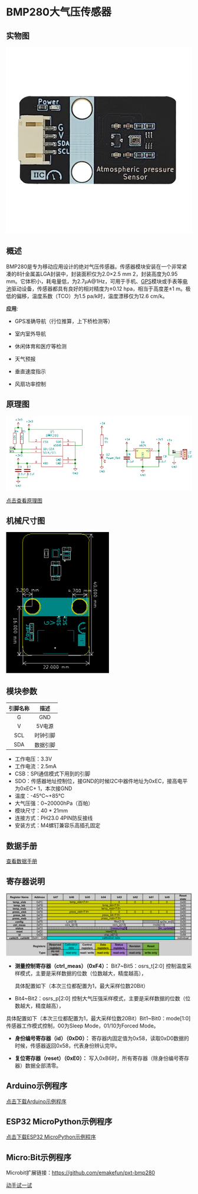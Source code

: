 # BMP280大气压传感器

## 实物图

![实物图](picture/atmospheric_pressure_sensor.png)

## 概述

BMP280是专为移动应用设计的绝对气压传感器。传感器模块安装在一个非常紧凑的8针金属盖LGA封装中，封装面积仅为2.0×2.5 mm 2，封装高度为0.95 mm。它体积小，耗电量低，为2.7μA@1Hz，可用于手机、[GPS](http://www.elecfans.com/book/story.php?id=404)模块或手表等[电池](http://www.elecfans.com/dianyuan/603907.html)驱动设备，传感器都具有良好的相对精度为±0.12 hpa，相当于高度差±1 m。极低的偏移，温度系数（TCO）为1.5 pa/k时，温度漂移仅为12.6 cm/k。

**应用**:

* GPS准确导航（行位推算，上下桥检测等）

* 室内室外导航

* 休闲体育和医疗等检测

* 天气预报

* 垂直速度指示

* 风扇功率控制

## 原理图

  ![原理图](picture/atmospheric_pressure_sensor_schematic.png)

  [点击查看原理图](zh-cn/ph2.0_sensors/smart_module/atmospheric_pressure_sensor/atmospheric_pressure_sensor_schematic.pdf ':ignore')

## 机械尺寸图

![机械尺寸图](picture/atmospheric_pressure_sensor_assembly.png)

## 模块参数

| 引脚名称 |   描述   |
| :------: | :------: |
|    G     |   GND    |
|    V     |  5V电源  |
|   SCL    | 时钟引脚 |
|   SDA    | 数据引脚 |

* 工作电压：3.3V
* 工作电流：2.5mA
* CSB：SPI通信模式下用到的引脚
* SDO：传感器地址控制位，接GND的时候I2C中器件地址为0xEC，接高电平为0xEC+ 1，本次接GND
* 温度：-45℃~+85℃
* 大气压强：0~20000hPa（百帕）
* 模块尺寸：40 * 21mm
* 连接方式：PH23.0 4PIN防反接线
* 安装方式：M4螺钉兼容乐高插孔固定

## 数据手册

[查看数据手册](zh-cn/ph2.0_sensors/smart_module/atmospheric_pressure_sensor/bmp280.pdf ':ignore')

## 寄存器说明

![相关寄存器说明](picture/atmospheric_pressure_sensor2.png)

* **测量控制寄存器（ctrl_meas）（0xF4）：**
  Bit7~Bit5：osrs_t[2:0] 控制温度采样模式，主要是采样数据的位数（位数越大，精度越高），
  
  具体配置如下（本次三位都配置为1，最大采样位数20Bit）

* Bit4~Bit2：osrs_p[2:0] 控制大气压强采样模式，主要是采样数据的位数（位数越大，精度越高），

具体配置如下（本次三位都配置为1，最大采样位数20Bit）Bit1~Bit0：mode[1:0] 传感器工作模式控制，00为Sleep Mode，01/10为Forced Mode。

* **身份编号寄存器（id）（0xD0）：**
  寄存器内固定值为0x58，读取0xD0数据的时候，传感器返回0x58，代表身份辨认完毕。

* **复位寄存器（reset）（0xE0）：**
  写入0xB6时，所有寄存器（除身份编号寄存器）数据全部清零。

## Arduino示例程序

[点击下载Arduino示例程序](zh-cn/ph2.0_sensors/smart_module/atmospheric_pressure_sensor/bmp280.zip ':ignore')

## ESP32 MicroPython示例程序

[点击下载ESP32 MicroPython示例程序](zh-cn/ph2.0_sensors/smart_module/atmospheric_pressure_sensor/bmp280_esp32_micropython.zip ':ignore')

## Micro:Bit示例程序

Microbit扩展链接：<https://github.com/emakefun/pxt-bmp280>

<a href="https://makecode.microbit.org/_4h2bHVd8L25z" target="_blank">动手试一试</a>
